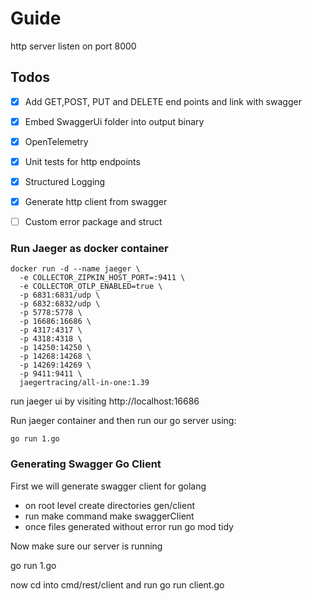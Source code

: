 # Guide

http server listen on port 8000

## Todos

- [x] Add GET,POST, PUT and DELETE end points and link with swagger
- [x] Embed SwaggerUi folder into output binary
- [x] OpenTelemetry
- [x] Unit tests for http endpoints
- [x] Structured Logging
- [x] Generate http client from swagger
- [ ] Custom error package and struct


### Run Jaeger as docker container
```
docker run -d --name jaeger \
  -e COLLECTOR_ZIPKIN_HOST_PORT=:9411 \
  -e COLLECTOR_OTLP_ENABLED=true \
  -p 6831:6831/udp \
  -p 6832:6832/udp \
  -p 5778:5778 \
  -p 16686:16686 \
  -p 4317:4317 \
  -p 4318:4318 \
  -p 14250:14250 \
  -p 14268:14268 \
  -p 14269:14269 \
  -p 9411:9411 \
  jaegertracing/all-in-one:1.39
  ```
run jaeger ui by visiting http://localhost:16686

Run jaeger container and then run our go server using:

```
go run 1.go
```


### Generating Swagger Go Client

First we will generate swagger client for golang
* on root level create directories gen/client
* run make command make swaggerClient
* once files generated without error run go mod tidy

Now make sure our server is running 

go run 1.go

now cd into cmd/rest/client and run go run client.go